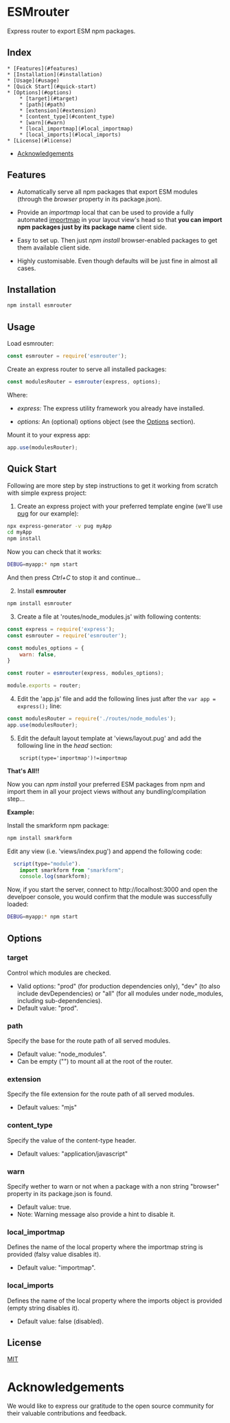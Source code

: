 # ESMrouter

Express router to export ESM npm packages.

## Index


<!-- vim-markdown-toc GitLab -->

    * [Features](#features)
    * [Installation](#installation)
    * [Usage](#usage)
    * [Quick Start](#quick-start)
    * [Options](#options)
        * [target](#target)
        * [path](#path)
        * [extension](#extension)
        * [content_type](#content_type)
        * [warn](#warn)
        * [local_importmap](#local_importmap)
        * [local_imports](#local_imports)
    * [License](#license)
* [Acknowledgements](#acknowledgements)

<!-- vim-markdown-toc -->

## Features

  * Automatically serve all npm packages that export ESM modules (through the
    *browser* property in its package.json).

  * Provide an *importmap* local that can be used to provide a fully automated
    [importmap](https://byteofdev.com/posts/how-to-use-esm/#import-maps) in
    your layout view's head so that **you can import npm packages just by its
    package name** client side.

  * Easy to set up. Then just *npm install* browser-enabled packages to get
    them available client side.

  * Highly customisable. Even though defaults will be just fine in almost all
    cases.


## Installation

```sh
npm install esmrouter
```

## Usage

Load esmrouter:

```javascript
const esmrouter = require('esmrouter');
```

Create an express router to serve all installed packages:

```javascript
const modulesRouter = esmrouter(express, options);
```
Where:

  * *express:* The express utility framework you already have installed.

  * *options:* An (optional) options object (see the [Options](#options)
    section).

Mount it to your express app:

```javascript
app.use(modulesRouter);
```


## Quick Start

Following are more step by step instructions to get it working from scratch
with simple express project:


1. Create an express project with your preferred template engine (we'll use
[pug](https://pugjs.org) for our example):

```sh
npx express-generator -v pug myApp
cd myApp
npm install
```

Now you can check that it works:

```sh
DEBUG=myapp:* npm start
```

And then press *Ctrl+C* to stop it and continue...


2. Install **esmrouter**

```sh
npm install esmrouter
```

3. Create a file at 'routes/node_modules.js' with following contents:

```javascript
const express = require('express');
const esmrouter = require('esmrouter');

const modules_options = {
    warn: false,
}

const router = esmrouter(express, modules_options);

module.exports = router;
```

4. Edit the 'app.js' file and add the following lines just after the `var app =
   express();` line:


```javascript
const modulesRouter = require('./routes/node_modules');
app.use(modulesRouter);
```


5. Edit the default layout template at 'views/layout.pug' and add the following
   line in the *head* section:

```pug
    script(type='importmap')!=importmap
```

**That's All!!**

Now you can *npm install* your preferred ESM packages from npm and import them
in all your project views without any bundling/compilation step...

**Example:**


Install the smarkform npm package:

```sh
npm install smarkform
```

Edit any view (i.e. 'views/index.pug') and append the following code:

```javascript
  script(type="module").
    import smarkform from "smarkform";
    console.log(smarkform);
```

Now, if you start the server, connect to http://localhost:3000 and open the
develpoer console, you would confirm that the module was successfully loaded:


```sh
DEBUG=myapp:* npm start
```


## Options

### target

Control which modules are checked.

   - Valid options: "prod" (for production dependencies only),
     "dev" (to also include devDependencies) or "all" (for all
     modules under node_modules, including sub-dependencies).
   - Default value: "prod".

### path

Specify the base for the route path of all served modules.

   - Default value: "node_modules".
   - Can be empty ("") to mount all at the root of the router.


### extension

Specify the file extension for the route path of all served modules.

   - Default values: "mjs"


### content_type

Specify the value of the content-type header.

   - Default values: "application/javascript"


### warn

Specify wether to warn or not when a package with a non string "browser"
property in its package.json is found.

   - Default value: true.
   - Note: Warning message also provide a hint to disable it.

### local_importmap

Defines the name of the local property where the importmap string is provided
(falsy value disables it).

   - Default value: "importmap".


### local_imports

Defines the name of the local property where the imports object is provided
(empty string disables it).

   - Default value: false (disabled).


## License

  [MIT](LICENSE)


# Acknowledgements

We would like to express our gratitude to the open source community for their valuable contributions and feedback.


